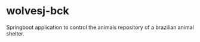 # wolvesj-bck

Springboot application to control the animals repository of a brazilian animal shelter.
